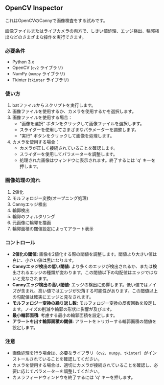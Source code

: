 ## OpenCV Inspector

これはOpenCVのCannyで画像検査をする試みです。

画像ファイルまたはライブカメラの両方で、しきい値処理、エッジ検出、輪郭検出などのさまざまな操作を実行できます。

### 必要条件
- Python 3.x
- OpenCV (`cv2` ライブラリ)
- NumPy (`numpy` ライブラリ)
- Tkinter (`tkinter` ライブラリ)

### 使い方
1. batファイルからスクリプトを実行します。
2. 画像ファイルを使用するか、カメラを使用するかを選択します。
3. 画像ファイルを使用する場合：
   - "画像を選択" ボタンをクリックして画像ファイルを選択します。
   - スライダーを使用してさまざまなパラメーターを調整します。
   - "実行" ボタンをクリックして画像を処理します。
4. カメラを使用する場合：
   - カメラが正しく接続されていることを確認します。
   - スライダーを使用してパラメーターを調整します。
   - 処理された画像はウィンドウに表示されます。終了するには 'q' キーを押します。

### 画像処理の流れ
1. 2値化
2. モルフォロジー変換(オープニング処理)
3. Cannyエッジ検出
4. 輪郭検出
5. 輪郭のフィルタリング
6. 元画像に輪郭を描画
7. 輪郭面積の閾値設定によってアラート表示

### コントロール
- **2値化の閾値:** 画像を2値化する際の閾値を調整します。閾値より大きい値は白に、小さい値は黒になります。
- **Cannyエッジ検出の低い閾値:** より多くのエッジが検出されるか、または検出されるエッジの種類が変わります。この閾値以下の勾配値はエッジではないと見なされます。
- **Cannyエッジ検出の高い閾値:** エッジの検出に影響します。低い値ではノイズが含まれ、高い値ではエッジが欠落する可能性があります。この閾値以上の勾配値は確実にエッジと見なされます。
- **モルフォロジー変換の繰り返し数:** モルフォロジー変換の反復回数を設定します。ノイズの削減や輪郭の形状に影響が及びます。
- **最小輪郭面積:** 考慮する最小の輪郭面積を設定します。
- **アラートを出す輪郭面積の閾値:** アラートをトリガーする輪郭面積の閾値を設定します。

### 注意
- 画像処理を行う場合は、必要なライブラリ（`cv2`、`numpy`、`tkinter`）がインストールされていることを確認してください。
- カメラを使用する場合は、適切にカメラが接続されていることを確認し、必要に応じてパラメーターを調整してください。
- カメラフィードウィンドウを終了するには 'q' キーを押します。
